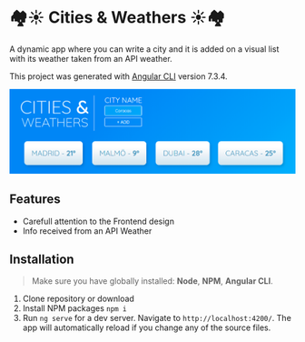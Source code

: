 # 🏘️☀️ Cities & Weathers ☀️🏘️

A dynamic app where you can write a city and it is added on a visual list with its weather taken from an API weather.

This project was generated with [Angular CLI](https://github.com/angular/angular-cli) version 7.3.4.

![Cities & Weathers](/cities-weathers.png "Cities & Weathers")

## Features

- Carefull attention to the Frontend design
- Info received from an API Weather

## Installation

> Make sure you have globally installed: **Node**, **NPM**, **Angular CLI**.

1. Clone repository or download
2. Install NPM packages `npm i`
3. Run `ng serve` for a dev server. Navigate to `http://localhost:4200/`. The app will automatically reload if you change any of the source files.